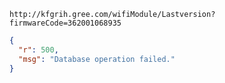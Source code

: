 `http://kfgrih.gree.com/wifiModule/Lastversion?firmwareCode=362001068935`

```json
{
  "r": 500,
  "msg": "Database operation failed."
}
```